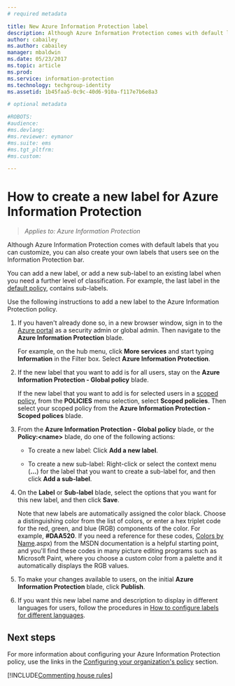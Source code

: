 ```yaml
---
# required metadata

title: New Azure Information Protection label
description: Although Azure Information Protection comes with default labels that you can customize, you can also create your own labels that users see on the Information Protection bar.
author: cabailey
ms.author: cabailey
manager: mbaldwin
ms.date: 05/23/2017
ms.topic: article
ms.prod:
ms.service: information-protection
ms.technology: techgroup-identity
ms.assetid: 1b45faa5-0c9c-40d6-910a-f117e7b6e8a3

# optional metadata

#ROBOTS:
#audience:
#ms.devlang:
#ms.reviewer: eymanor
#ms.suite: ems
#ms.tgt_pltfrm:
#ms.custom:

---
```


# How to create a new label for Azure Information Protection

>*Applies to: Azure Information Protection*

Although Azure Information Protection comes with default labels that you can customize, you can also create your own labels that users see on the Information Protection bar.

You can add a new label, or add a new sub-label to an existing label when you need a further level of classification. For example, the last label in the [default policy](configure-policy-default.md), contains sub-labels.

Use the following instructions to add a new label to the Azure Information Protection policy.

1. If you haven't already done so, in a new browser window, sign in to the [Azure portal](https://portal.azure.com) as a security admin or global admin. Then navigate to the **Azure Information Protection** blade. 
    
    For example, on the hub menu, click **More services** and start typing **Information** in the Filter box. Select **Azure Information Protection**.

2. If the new label that you want to add is for all users, stay on the **Azure Information Protection - Global policy** blade.
    
    If the new label that you want to add is for selected users in a [scoped policy](configure-policy-scope.md), from the **POLICIES** menu selection, select **Scoped policies**. Then select your scoped policy from the **Azure Information Protection - Scoped polices** blade.

3. From the **Azure Information Protection - Global policy** blade, or the **Policy:\<name>** blade, do one of the following actions:
    
    - To create a new label: Click **Add a new label**.
    
    - To create a new sub-label: Right-click or select the context menu (**...**) for the label that you want to create a sub-label for, and then click **Add a sub-label**.

4. On the **Label** or **Sub-label** blade, select the options that you want for this new label, and then click **Save**.
    
    Note that new labels are automatically assigned the color black. Choose a distinguishing color from the list of colors, or enter a hex triplet code for the red, green, and blue (RGB) components of the color. For example, **#DAA520**. If you need a reference for these codes, [Colors by Name](https://msdn.microsoft.com/library/aa358802\(v=vs.85).aspx) from the MSDN documentation is a helpful starting point, and you'll find these codes in many picture editing programs such as Microsoft Paint, where you choose a custom color from a palette and it automatically displays the RGB values.

5. To make your changes available to users, on the initial **Azure Information Protection** blade, click **Publish**.

6. If you want this new label name and description to display in different languages for users, follow the procedures in [How to configure labels for different languages](configure-policy-languages.md). 

## Next steps

For more information about configuring your Azure Information Protection policy, use the links in the [Configuring your organization's policy](configure-policy.md#configuring-your-organizations-policy) section.  

[!INCLUDE[Commenting house rules](../includes/houserules.md)]

